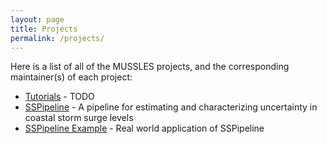 ```yaml
---
layout: page
title: Projects
permalink: /projects/
---
```


Here is a list of all of the MUSSLES projects, and the corresponding maintainer(s) of each project:

- [Tutorials](tutorials/) - TODO
- [SSPipeline](sspipeline/) - A pipeline for estimating and characterizing uncertainty in coastal storm surge levels
- [SSPipeline Example](sspipeline-example) - Real world application of SSPipeline